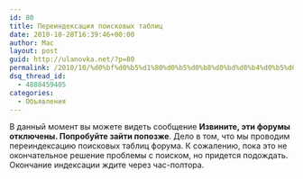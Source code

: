 ```yaml
---
id: 80
title: Переиндексация поисковых таблиц
date: 2010-10-28T16:39:46+00:00
author: Mac
layout: post
guid: http://ulanovka.net/?p=80
permalink: /2010/10/%d0%bf%d0%b5%d1%80%d0%b5%d0%b8%d0%bd%d0%b4%d0%b5%d0%ba%d1%81%d0%b0%d1%86%d0%b8%d1%8f-%d0%bf%d0%be%d0%b8%d1%81%d0%ba%d0%be%d0%b2%d1%8b%d1%85-%d1%82%d0%b0%d0%b1%d0%bb%d0%b8%d1%86/
dsq_thread_id:
  - 4888459405
categories:
  - Объявления
---
```

В данный момент вы можете видеть сообщение **Извините, эти форумы отключены. Попробуйте зайти попозже**. Дело в том, что мы проводим переиндексацию поисковых таблиц форума. К сожалению, пока это не окончательное решение проблемы с поиском, но придется подождать. Окончание индексации ждите через час-полтора.